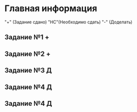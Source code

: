 # Главная информация
"+" (Задание сдано)
"НС"(Необходимо сдать)
"-"  (Доделать)

## Задание №1 +
## Задание №2 +
## Задание №3 Д
## Задание №4 Д
## Задание №4 Д

